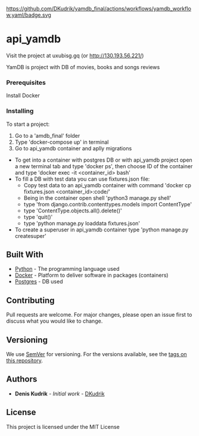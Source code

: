 https://github.com/DKudrik/yamdb_final/actions/workflows/yamdb_workflow.yaml/badge.svg


# api_yamdb

Visit the project at uxubisg.gq (or http://130.193.56.221/)


YamDB is project with DB of movies, books and songs reviews

### Prerequisites

Install Docker

### Installing

To start a project:
1. Go to a 'amdb_final' folder
2. Type 'docker-compose up' in terminal
3. Go to api_yamdb container and aplly migrations
* To get into a container with postgres DB or with api_yamdb project open a new terminal tab 
   and type 'docker ps', then choose ID of the container and type 'docker exec -it <container_id> bash'
*  To fill a DB with test data you can use fixtures.json file:
    - Copy test data to an api_yamdb container with command 'docker cp fixtures.json <container_id>:code/' 
    - Being in the container open shell 'python3 manage.py shell'
    - type 'from django.contrib.contenttypes.models import ContentType'
    - type 'ContentType.objects.all().delete()'
    - type 'quit()'
    - type 'python manage.py loaddata fixtures.json'
*  To create a superuser in api_yamdb container type 'python manage.py createsuper'

## Built With

* [Python](https://www.python.org/) - The programming language used
* [Docker](https://maven.apache.org/) - Platform to deliver software in packages (containers)
* [Postgres](https://www.postgresql.org/) - DB used

## Contributing

Pull requests are welcome. For major changes, please open an issue first to discuss what you would like to change.

## Versioning

We use [SemVer](http://semver.org/) for versioning. For the versions available, see the [tags on this repository](https://github.com/DKudrik/project/tags). 

## Authors

* **Denis Kudrik** - *Initial work* - [DKudrik](https://github.com/DKudrik/infra_sp2)

## License

This project is licensed under the MIT License

